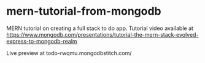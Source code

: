 # mern-tutorial-from-mongodb

MERN tutorial on creating a full stack to do app. Tutorial video available at https://www.mongodb.com/presentations/tutorial-the-mern-stack-evolved-express-to-mongodb-realm

Live preview at todo-rwqmu.mongodbstitch.com/
